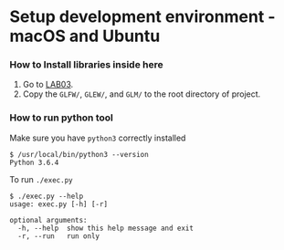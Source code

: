 # Setup development environment - macOS and Ubuntu

### How to Install libraries inside here

1. Go to [LAB03](http://prod3.imt.hig.no/imt2531/imt2531_lectures/tree/master/lab03).
2. Copy the `GLFW/`, `GLEW/`, and `GLM/` to the root directory of project.


### How to run python tool

Make sure you have `python3` correctly installed
```
$ /usr/local/bin/python3 --version
Python 3.6.4
```
To run `./exec.py`
```
$ ./exec.py --help
usage: exec.py [-h] [-r]

optional arguments:
  -h, --help  show this help message and exit
  -r, --run   run only
```
